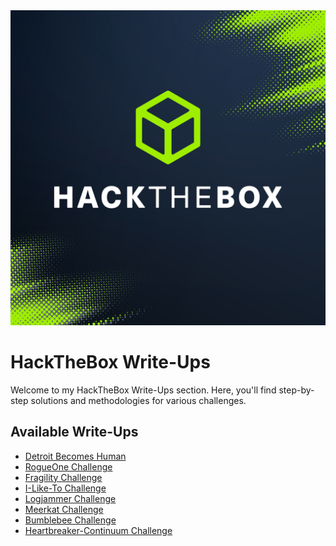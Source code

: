 <img src="HackTheBox%20Picture.png" alt="HackTheBox" width="650">

# HackTheBox Write-Ups

Welcome to my HackTheBox Write-Ups section. Here, you'll find step-by-step solutions and methodologies for various challenges.

## Available Write-Ups

- [Detroit Becomes Human](Detroit%20becomes%20Human.pdf)
- [RogueOne Challenge](RogueOne%20Challenge.pdf)
- [Fragility Challenge](Fragility%20Challenge.pdf)
- [I-Like-To Challenge](I-Like-To%20Challenge.pdf)
- [Logjammer Challenge](Logjammer%20Challenge.pdf)
- [Meerkat Challenge](Meerkat%20Challenge.pdf)
- [Bumblebee Challenge](Bumblebee%20Challenge.pdf)
- [Heartbreaker-Continuum Challenge](Heartbreaker-Continuum%20Challenge.pdf)
